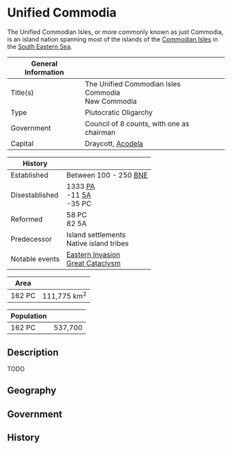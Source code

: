 # Unified Commodia

The Unified Commodian Isles, or more commonly known as just Commodia, is an island nation spanning most of the islands of the [Commodian Isles](../../Locations/Land/commodian_isles.md) in the [South Eastern Sea](../../Locations/Planes/pulchra.md#south-eastern-corner).

| General Information | |
| - | - |
| Title(s) | The Unified Commodian Isles<br>Commodia<br>New Commodia |
| Type | Plutocratic Oligarchy |
| Government | Council of 8 counts, with one as chairman |
| Capital | Draycott, [Acodela](../../Locations/Land/commodian_isles.md#geography) |

| History | |
| - | - |
| Established | Between 100 - 250 [BNE](../../Locations/Land/commodian_isles.md#history) |
| Disestablished | 1333 [PA](../../Events/timeline.md)<br>-11 [5A](../../Events/timeline.md#5th---age-of-the-kings)<br>-35 PC|
| Reformed | 58 PC<br>82 5A |
| Predecessor | Island settlements<br>Native island tribes |
| Notable events | [Eastern Invasion](../../Events/meridian_wars.md#invasion-of-the-east)<br>[Great Cataclysm](../../Events/great_cataclysm.md) |

| Area | |
| - | - |
| 162 PC | 111,775 km<sup>2</sup> |

| Population | |
| - | - |
| 162 PC | 537,700 |

## Description

TODO

## Geography

## Government

## History
